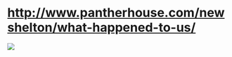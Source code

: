 <!--
id: 6842043
link: http://tumblr.atmos.org/post/6842043/http-www-pantherhouse-com-newshelton-what-happene
slug: http-www-pantherhouse-com-newshelton-what-happene
date: Thu Jul 26 2007 10:32:45 GMT-0700 (PDT)
publish: 2007-07-026
tags: 
title: http://www.pantherhouse.com/newshelton/what-happened-to-us/
-->


http://www.pantherhouse.com/newshelton/what-happened-to-us/
===========================================================

![](http://31.media.tumblr.com/6842043_500.jpg)

